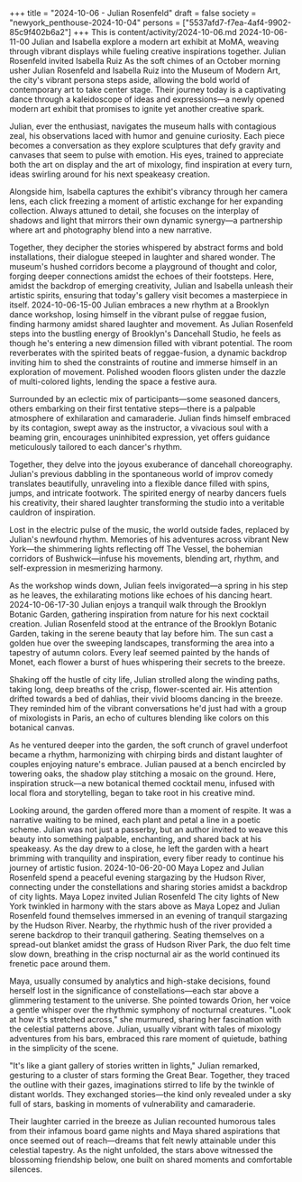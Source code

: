 +++
title = "2024-10-06 - Julian Rosenfeld"
draft = false
society = "newyork_penthouse-2024-10-04"
persons = ["5537afd7-f7ea-4af4-9902-85c9f402b6a2"]
+++
This is content/activity/2024-10-06.md
2024-10-06-11-00
Julian and Isabella explore a modern art exhibit at MoMA, weaving through vibrant displays while fueling creative inspirations together.
Julian Rosenfeld invited Isabella Ruiz
As the soft chimes of an October morning usher Julian Rosenfeld and Isabella Ruiz into the Museum of Modern Art, the city's vibrant persona steps aside, allowing the bold world of contemporary art to take center stage. Their journey today is a captivating dance through a kaleidoscope of ideas and expressions—a newly opened modern art exhibit that promises to ignite yet another creative spark.

Julian, ever the enthusiast, navigates the museum halls with contagious zeal, his observations laced with humor and genuine curiosity. Each piece becomes a conversation as they explore sculptures that defy gravity and canvases that seem to pulse with emotion. His eyes, trained to appreciate both the art on display and the art of mixology, find inspiration at every turn, ideas swirling around for his next speakeasy creation.

Alongside him, Isabella captures the exhibit's vibrancy through her camera lens, each click freezing a moment of artistic exchange for her expanding collection. Always attuned to detail, she focuses on the interplay of shadows and light that mirrors their own dynamic synergy—a partnership where art and photography blend into a new narrative.

Together, they decipher the stories whispered by abstract forms and bold installations, their dialogue steeped in laughter and shared wonder. The museum's hushed corridors become a playground of thought and color, forging deeper connections amidst the echoes of their footsteps. Here, amidst the backdrop of emerging creativity, Julian and Isabella unleash their artistic spirits, ensuring that today's gallery visit becomes a masterpiece in itself.
2024-10-06-15-00
Julian embraces a new rhythm at a Brooklyn dance workshop, losing himself in the vibrant pulse of reggae fusion, finding harmony amidst shared laughter and movement.
As Julian Rosenfeld steps into the bustling energy of Brooklyn's Dancehall Studio, he feels as though he's entering a new dimension filled with vibrant potential. The room reverberates with the spirited beats of reggae-fusion, a dynamic backdrop inviting him to shed the constraints of routine and immerse himself in an exploration of movement. Polished wooden floors glisten under the dazzle of multi-colored lights, lending the space a festive aura.

Surrounded by an eclectic mix of participants—some seasoned dancers, others embarking on their first tentative steps—there is a palpable atmosphere of exhilaration and camaraderie. Julian finds himself embraced by its contagion, swept away as the instructor, a vivacious soul with a beaming grin, encourages uninhibited expression, yet offers guidance meticulously tailored to each dancer's rhythm.

Together, they delve into the joyous exuberance of dancehall choreography. Julian's previous dabbling in the spontaneous world of improv comedy translates beautifully, unraveling into a flexible dance filled with spins, jumps, and intricate footwork. The spirited energy of nearby dancers fuels his creativity, their shared laughter transforming the studio into a veritable cauldron of inspiration.

Lost in the electric pulse of the music, the world outside fades, replaced by Julian's newfound rhythm. Memories of his adventures across vibrant New York—the shimmering lights reflecting off The Vessel, the bohemian corridors of Bushwick—infuse his movements, blending art, rhythm, and self-expression in mesmerizing harmony. 

As the workshop winds down, Julian feels invigorated—a spring in his step as he leaves, the exhilarating motions like echoes of his dancing heart.
2024-10-06-17-30
Julian enjoys a tranquil walk through the Brooklyn Botanic Garden, gathering inspiration from nature for his next cocktail creation.
Julian Rosenfeld stood at the entrance of the Brooklyn Botanic Garden, taking in the serene beauty that lay before him. The sun cast a golden hue over the sweeping landscapes, transforming the area into a tapestry of autumn colors. Every leaf seemed painted by the hands of Monet, each flower a burst of hues whispering their secrets to the breeze.

Shaking off the hustle of city life, Julian strolled along the winding paths, taking long, deep breaths of the crisp, flower-scented air. His attention drifted towards a bed of dahlias, their vivid blooms dancing in the breeze. They reminded him of the vibrant conversations he'd just had with a group of mixologists in Paris, an echo of cultures blending like colors on this botanical canvas.

As he ventured deeper into the garden, the soft crunch of gravel underfoot became a rhythm, harmonizing with chirping birds and distant laughter of couples enjoying nature's embrace. Julian paused at a bench encircled by towering oaks, the shadow play stitching a mosaic on the ground. Here, inspiration struck—a new botanical themed cocktail menu, infused with local flora and storytelling, began to take root in his creative mind.

Looking around, the garden offered more than a moment of respite. It was a narrative waiting to be mined, each plant and petal a line in a poetic scheme. Julian was not just a passerby, but an author invited to weave this beauty into something palpable, enchanting, and shared back at his speakeasy. As the day drew to a close, he left the garden with a heart brimming with tranquility and inspiration, every fiber ready to continue his journey of artistic fusion.
2024-10-06-20-00
Maya Lopez and Julian Rosenfeld spend a peaceful evening stargazing by the Hudson River, connecting under the constellations and sharing stories amidst a backdrop of city lights.
Maya Lopez invited Julian Rosenfeld
The city lights of New York twinkled in harmony with the stars above as Maya Lopez and Julian Rosenfeld found themselves immersed in an evening of tranquil stargazing by the Hudson River. Nearby, the rhythmic hush of the river provided a serene backdrop to their tranquil gathering. Seating themselves on a spread-out blanket amidst the grass of Hudson River Park, the duo felt time slow down, breathing in the crisp nocturnal air as the world continued its frenetic pace around them.

Maya, usually consumed by analytics and high-stake decisions, found herself lost in the significance of constellations—each star above a glimmering testament to the universe. She pointed towards Orion, her voice a gentle whisper over the rhythmic symphony of nocturnal creatures. "Look at how it's stretched across," she murmured, sharing her fascination with the celestial patterns above. Julian, usually vibrant with tales of mixology adventures from his bars, embraced this rare moment of quietude, bathing in the simplicity of the scene.

"It's like a giant gallery of stories written in lights," Julian remarked, gesturing to a cluster of stars forming the Great Bear. Together, they traced the outline with their gazes, imaginations stirred to life by the twinkle of distant worlds. They exchanged stories—the kind only revealed under a sky full of stars, basking in moments of vulnerability and camaraderie.

Their laughter carried in the breeze as Julian recounted humorous tales from their infamous board game nights and Maya shared aspirations that once seemed out of reach—dreams that felt newly attainable under this celestial tapestry. As the night unfolded, the stars above witnessed the blossoming friendship below, one built on shared moments and comfortable silences.
